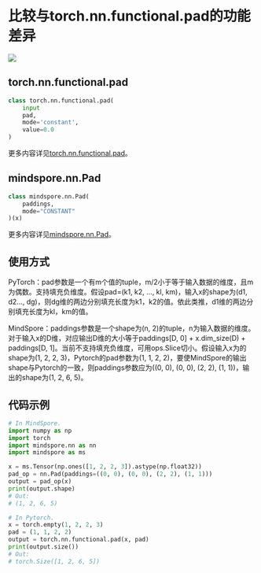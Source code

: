 # 比较与torch.nn.functional.pad的功能差异

<a href="https://gitee.com/mindspore/docs/blob/r1.9/docs/mindspore/source_zh_cn/note/api_mapping/pytorch_diff/Pad.md" target="_blank"><img src="https://mindspore-website.obs.cn-north-4.myhuaweicloud.com/website-images/r1.9/resource/_static/logo_source.png"></a>

## torch.nn.functional.pad

```python
class torch.nn.functional.pad(
    input
    pad,
    mode='constant',
    value=0.0
)
```

更多内容详见[torch.nn.functional.pad](https://pytorch.org/docs/1.5.0/nn.functional.html#torch.nn.functional.pad)。

## mindspore.nn.Pad

```python
class mindspore.nn.Pad(
    paddings,
    mode="CONSTANT"
)(x)
```

更多内容详见[mindspore.nn.Pad](https://mindspore.cn/docs/zh-CN/r1.9/api_python/nn/mindspore.nn.Pad.html#mindspore.nn.Pad)。

## 使用方式

PyTorch：pad参数是一个有m个值的tuple，m/2小于等于输入数据的维度，且m为偶数。支持填充负维度。假设pad=(k1, k2, ..., kl, km)，输入x的shape为(d1, d2..., dg)，则dg维的两边分别填充长度为k1，k2的值。依此类推，d1维的两边分别填充长度为kl，km的值。

MindSpore：paddings参数是一个shape为(n, 2)的tuple，n为输入数据的维度。对于输入x的D维，对应输出D维的大小等于paddings[D, 0] + x.dim_size(D) + paddings[D, 1]。当前不支持填充负维度，可用ops.Slice切小。假设输入x为的shape为(1, 2, 2, 3)，Pytorch的pad参数为(1, 1, 2, 2)，要使MindSpore的输出shape与Pytorch的一致，则paddings参数应为((0, 0), (0, 0), (2, 2), (1, 1))，输出的shape为(1, 2, 6, 5)。

## 代码示例

```python
# In MindSpore.
import numpy as np
import torch
import mindspore.nn as nn
import mindspore as ms

x = ms.Tensor(np.ones([1, 2, 2, 3]).astype(np.float32))
pad_op = nn.Pad(paddings=((0, 0), (0, 0), (2, 2), (1, 1)))
output = pad_op(x)
print(output.shape)
# Out:
# (1, 2, 6, 5)

# In Pytorch.
x = torch.empty(1, 2, 2, 3)
pad = (1, 1, 2, 2)
output = torch.nn.functional.pad(x, pad)
print(output.size())
# Out:
# torch.Size([1, 2, 6, 5])
```
